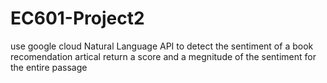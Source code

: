 # EC601-Project2
use google cloud Natural Language API to detect the sentiment of a book recomendation artical
return a score and a megnitude of the sentiment for the entire passage 
